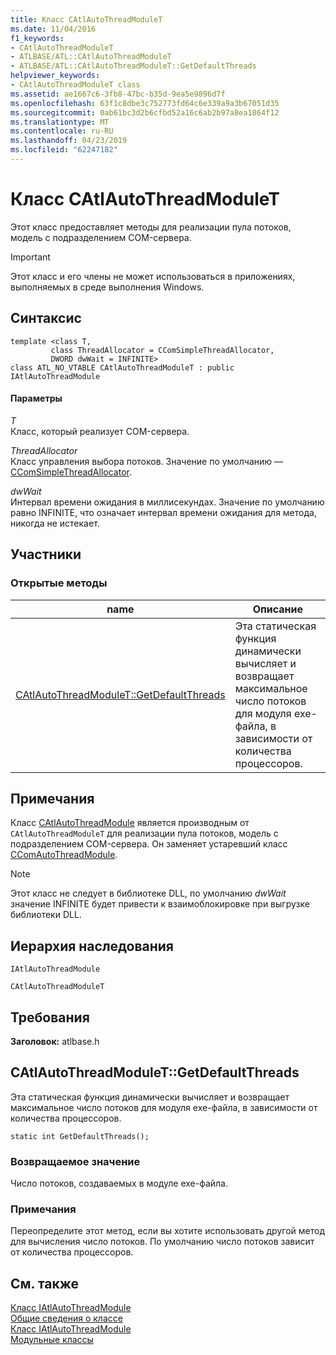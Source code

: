 ```yaml
---
title: Класс CAtlAutoThreadModuleT
ms.date: 11/04/2016
f1_keywords:
- CAtlAutoThreadModuleT
- ATLBASE/ATL::CAtlAutoThreadModuleT
- ATLBASE/ATL::CAtlAutoThreadModuleT::GetDefaultThreads
helpviewer_keywords:
- CAtlAutoThreadModuleT class
ms.assetid: ae1667c6-3fb8-47bc-b35d-9ea5e9896d7f
ms.openlocfilehash: 63f1c8dbe3c752773fd64c6e339a9a3b67051d35
ms.sourcegitcommit: 0ab61bc3d2b6cfbd52a16c6ab2b97a8ea1864f12
ms.translationtype: MT
ms.contentlocale: ru-RU
ms.lasthandoff: 04/23/2019
ms.locfileid: "62247182"
---
```

# <a name="catlautothreadmodulet-class"></a>Класс CAtlAutoThreadModuleT

Этот класс предоставляет методы для реализации пула потоков, модель с подразделением COM-сервера.

> [!IMPORTANT]
>  Этот класс и его члены не может использоваться в приложениях, выполняемых в среде выполнения Windows.

## <a name="syntax"></a>Синтаксис

```
template <class T,
         class ThreadAllocator = CComSimpleThreadAllocator,
         DWORD dwWait = INFINITE>
class ATL_NO_VTABLE CAtlAutoThreadModuleT : public IAtlAutoThreadModule
```

#### <a name="parameters"></a>Параметры

*T*<br/>
Класс, который реализует COM-сервера.

*ThreadAllocator*<br/>
Класс управления выбора потоков. Значение по умолчанию — [CComSimpleThreadAllocator](../../atl/reference/ccomsimplethreadallocator-class.md).

*dwWait*<br/>
Интервал времени ожидания в миллисекундах. Значение по умолчанию равно INFINITE, что означает интервал времени ожидания для метода, никогда не истекает.

## <a name="members"></a>Участники

### <a name="public-methods"></a>Открытые методы

|name|Описание|
|----------|-----------------|
|[CAtlAutoThreadModuleT::GetDefaultThreads](#getdefaultthreads)|Эта статическая функция динамически вычисляет и возвращает максимальное число потоков для модуля exe-файла, в зависимости от количества процессоров.|

## <a name="remarks"></a>Примечания

Класс [CAtlAutoThreadModule](../../atl/reference/catlautothreadmodule-class.md) является производным от `CAtlAutoThreadModuleT` для реализации пула потоков, модель с подразделением COM-сервера. Он заменяет устаревший класс [CComAutoThreadModule](../../atl/reference/ccomautothreadmodule-class.md).

> [!NOTE]
>  Этот класс не следует в библиотеке DLL, по умолчанию *dwWait* значение INFINITE будет привести к взаимоблокировке при выгрузке библиотеки DLL.

## <a name="inheritance-hierarchy"></a>Иерархия наследования

`IAtlAutoThreadModule`

`CAtlAutoThreadModuleT`

## <a name="requirements"></a>Требования

**Заголовок:** atlbase.h

##  <a name="getdefaultthreads"></a>  CAtlAutoThreadModuleT::GetDefaultThreads

Эта статическая функция динамически вычисляет и возвращает максимальное число потоков для модуля exe-файла, в зависимости от количества процессоров.

```
static int GetDefaultThreads();
```

### <a name="return-value"></a>Возвращаемое значение

Число потоков, создаваемых в модуле exe-файла.

### <a name="remarks"></a>Примечания

Переопределите этот метод, если вы хотите использовать другой метод для вычисления число потоков. По умолчанию число потоков зависит от количества процессоров.

## <a name="see-also"></a>См. также

[Класс IAtlAutoThreadModule](../../atl/reference/iatlautothreadmodule-class.md)<br/>
[Общие сведения о классе](../../atl/atl-class-overview.md)<br/>
[Класс IAtlAutoThreadModule](../../atl/reference/iatlautothreadmodule-class.md)<br/>
[Модульные классы](../../atl/atl-module-classes.md)
